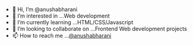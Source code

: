 - 👋 Hi, I’m @anushabharani
- 👀 I’m interested in ...Web development
- 🌱 I’m currently learning ...HTML/CSS/Javascript
- 💞️ I’m looking to collaborate on ...Frontend Web development projects
- 📫 How to reach me ...[@anushabharani](http://twitter.com/anushabharani)
